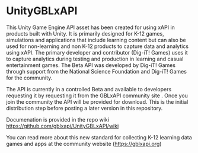 # UnityGBLxAPI
This Unity Game Engine API asset has been created for using xAPI in products built with Unity.  It is primarily designed for K-12 games, simulations and applications that include learning content but can also be used for non-learning and non K-12 products to capture data and analytics using xAPI. The primary developer and contributor (Dig-iT! Games) uses it to capture analytics during testing and production in learning and casual entertainment games. The Beta API was developed by Dig-iT! Games through support from the National Science Foundation and Dig-iT! Games for the community.

The API is currently in a controlled Beta and available to developers requesting it by requesting it from the GBLxAPI community site . Once you join the community the API will be provided for download. This is the initial distribution step before posting a later version in this repository.

Documenation is provided in the repo wiki https://github.com/gblxapi/UnityGBLxAPI/wiki

You can read more about this new standard for collecting K-12 learning data games and apps at the community website (https://gblxapi.org) 



